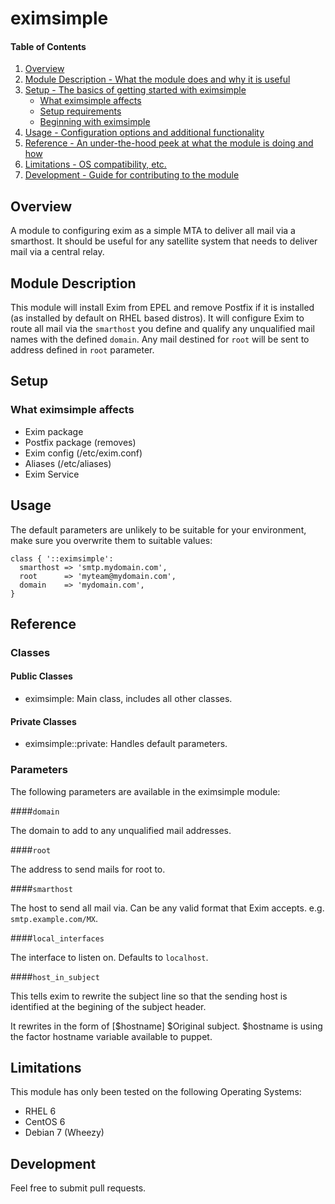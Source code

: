 # eximsimple

#### Table of Contents

1. [Overview](#overview)
2. [Module Description - What the module does and why it is useful](#module-description)
3. [Setup - The basics of getting started with eximsimple](#setup)
    * [What eximsimple affects](#what-eximsimple-affects)
    * [Setup requirements](#setup-requirements)
    * [Beginning with eximsimple](#beginning-with-eximsimple)
4. [Usage - Configuration options and additional functionality](#usage)
5. [Reference - An under-the-hood peek at what the module is doing and how](#reference)
5. [Limitations - OS compatibility, etc.](#limitations)
6. [Development - Guide for contributing to the module](#development)

## Overview

A module to configuring exim as a simple MTA to deliver all mail via a smarthost.
It should be useful for any satellite system that needs to deliver mail via a central relay.

## Module Description

This module will install Exim from EPEL and remove Postfix if it is installed (as installed by default on RHEL based distros).
It will configure Exim to route all mail via the `smarthost` you define and qualify any unqualified mail names with the defined `domain`.
Any mail destined for `root` will be sent to address defined in `root` parameter.

## Setup

### What eximsimple affects

* Exim package
* Postfix package (removes)
* Exim config (/etc/exim.conf)
* Aliases (/etc/aliases)
* Exim Service


## Usage

The default parameters are unlikely to be suitable for your environment, make sure you overwrite them to suitable values:

```
class { '::eximsimple':
  smarthost => 'smtp.mydomain.com',
  root      => 'myteam@mydomain.com',
  domain    => 'mydomain.com',
} 
```

## Reference

### Classes

#### Public Classes

* eximsimple: Main class, includes all other classes.

#### Private Classes

* eximsimple::private: Handles default parameters.

### Parameters

The following parameters are available in the eximsimple module:

####`domain`

The domain to add to any unqualified mail addresses.

####`root`

The address to send mails for root to.

####`smarthost`

The host to send all mail via. Can be any valid format that Exim accepts. e.g. `smtp.example.com/MX`.

####`local_interfaces`

The interface to listen on. Defaults to `localhost`.

####`host_in_subject`

This tells exim to rewrite the subject line so that the sending host is identified at the begining
of the subject header. 

It rewrites in the form of [$hostname] $Original subject. $hostname is using the factor hostname 
variable available to puppet.

## Limitations

This module has only been tested on the following Operating Systems:
* RHEL 6
* CentOS 6
* Debian 7 (Wheezy)

## Development

Feel free to submit pull requests.


